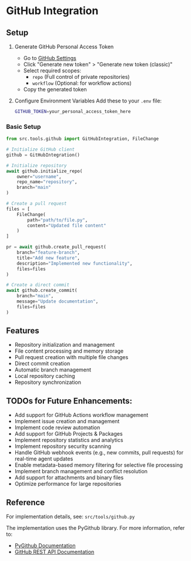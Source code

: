 # GitHub Integration

## Setup

1. Generate GitHub Personal Access Token
   - Go to [GitHub Settings](https://github.com/settings/tokens)
   - Click "Generate new token" > "Generate new token (classic)"
   - Select required scopes:
     - `repo` (Full control of private repositories)
     - `workflow` (Optional: for workflow actions)
   - Copy the generated token

2. Configure Environment Variables
   Add these to your `.env` file:
   ```bash
   GITHUB_TOKEN=your_personal_access_token_here
   ```

### Basic Setup
```python
from src.tools.github import GitHubIntegration, FileChange

# Initialize GitHub client
github = GitHubIntegration()

# Initialize repository
await github.initialize_repo(
    owner="username",
    repo_name="repository",
    branch="main"
)

# Create a pull request
files = [
    FileChange(
        path="path/to/file.py",
        content="Updated file content"
    )
]

pr = await github.create_pull_request(
    branch="feature-branch",
    title="Add new feature",
    description="Implemented new functionality",
    files=files
)

# Create a direct commit
await github.create_commit(
    branch="main",
    message="Update documentation",
    files=files
)
```

## Features
- Repository initialization and management
- File content processing and memory storage
- Pull request creation with multiple file changes
- Direct commit creation
- Automatic branch management
- Local repository caching
- Repository synchronization

## TODOs for Future Enhancements:
- Add support for GitHub Actions workflow management
- Implement issue creation and management
- Implement code review automation
- Add support for GitHub Projects & Packages
- Implement repository statistics and analytics
- Implement repository security scanning
- Handle GitHub webhook events (e.g., new commits, pull requests) for real-time agent updates
- Enable metadata-based memory filtering for selective file processing
- Implement branch management and conflict resolution
- Add support for attachments and binary files
- Optimize performance for large repositories

## Reference
For implementation details, see: `src/tools/github.py`

The implementation uses the PyGithub library. For more information, refer to:
- [PyGithub Documentation](https://pygithub.readthedocs.io/)
- [GitHub REST API Documentation](https://docs.github.com/en/rest)
